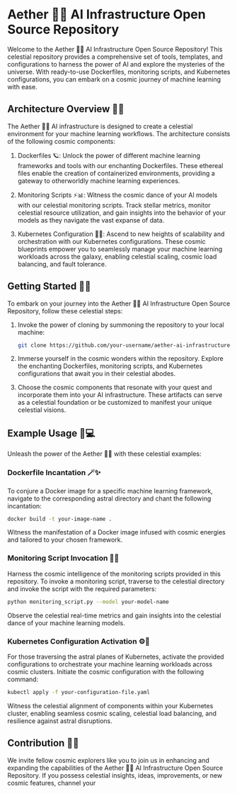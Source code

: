 # Aether 🌌🔮 AI Infrastructure Open Source Repository

Welcome to the Aether 🌌🔮 AI Infrastructure Open Source Repository! This celestial repository provides a comprehensive set of tools, templates, and configurations to harness the power of AI and explore the mysteries of the universe. With ready-to-use Dockerfiles, monitoring scripts, and Kubernetes configurations, you can embark on a cosmic journey of machine learning with ease.

## Architecture Overview 🏰✨

The Aether 🌌🔮 AI infrastructure is designed to create a celestial environment for your machine learning workflows. The architecture consists of the following cosmic components:

1. Dockerfiles 🪐: Unlock the power of different machine learning frameworks and tools with our enchanting Dockerfiles. These ethereal files enable the creation of containerized environments, providing a gateway to otherworldly machine learning experiences.

2. Monitoring Scripts ⚡📊: Witness the cosmic dance of your AI models with our celestial monitoring scripts. Track stellar metrics, monitor celestial resource utilization, and gain insights into the behavior of your models as they navigate the vast expanse of data.

3. Kubernetes Configuration 🚀🌠: Ascend to new heights of scalability and orchestration with our Kubernetes configurations. These cosmic blueprints empower you to seamlessly manage your machine learning workloads across the galaxy, enabling celestial scaling, cosmic load balancing, and fault tolerance.

## Getting Started 🚀🌟

To embark on your journey into the Aether 🌌🔮 AI Infrastructure Open Source Repository, follow these celestial steps:

1. Invoke the power of cloning by summoning the repository to your local machine:

   ```bash
   git clone https://github.com/your-username/aether-ai-infrastructure.git
   ```

2. Immerse yourself in the cosmic wonders within the repository. Explore the enchanting Dockerfiles, monitoring scripts, and Kubernetes configurations that await you in their celestial abodes.

3. Choose the cosmic components that resonate with your quest and incorporate them into your AI infrastructure. These artifacts can serve as a celestial foundation or be customized to manifest your unique celestial visions.

## Example Usage 🌟💻

Unleash the power of the Aether 🌌🔮 with these celestial examples:

### Dockerfile Incantation 🪄✨

To conjure a Docker image for a specific machine learning framework, navigate to the corresponding astral directory and chant the following incantation:

```bash
docker build -t your-image-name .
```

Witness the manifestation of a Docker image infused with cosmic energies and tailored to your chosen framework.

### Monitoring Script Invocation 📡🔭

Harness the cosmic intelligence of the monitoring scripts provided in this repository. To invoke a monitoring script, traverse to the celestial directory and invoke the script with the required parameters:

```bash
python monitoring_script.py --model your-model-name
```

Observe the celestial real-time metrics and gain insights into the celestial dance of your machine learning models.

### Kubernetes Configuration Activation ⚙️🔮

For those traversing the astral planes of Kubernetes, activate the provided configurations to orchestrate your machine learning workloads across cosmic clusters. Initiate the cosmic configuration with the following command:

```bash
kubectl apply -f your-configuration-file.yaml
```

Witness the celestial alignment of components within your Kubernetes cluster, enabling seamless cosmic scaling, celestial load balancing, and resilience against astral disruptions.

## Contribution 🌟🌠

We invite fellow cosmic explorers like you to join us in enhancing and expanding the capabilities of the Aether 🌌🔮 AI Infrastructure Open Source Repository. If you possess celestial insights, ideas, improvements, or new cosmic features, channel your

